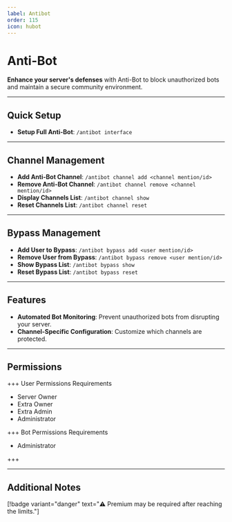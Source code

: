 ```yaml
---
label: Antibot
order: 115
icon: hubot
---
```


# Anti-Bot

**Enhance your server's defenses** with Anti-Bot to block unauthorized bots and maintain a secure community environment.

---

## Quick Setup

- **Setup Full Anti-Bot**: `/antibot interface`

---

## Channel Management

- **Add Anti-Bot Channel**: `/antibot channel add <channel mention/id>`
- **Remove Anti-Bot Channel**: `/antibot channel remove <channel mention/id>`
- **Display Channels List**: `/antibot channel show`
- **Reset Channels List**: `/antibot channel reset`

---

## Bypass Management

- **Add User to Bypass**: `/antibot bypass add <user mention/id>`
- **Remove User from Bypass**: `/antibot bypass remove <user mention/id>`
- **Show Bypass List**: `/antibot bypass show`
- **Reset Bypass List**: `/antibot bypass reset`

---

## Features

- **Automated Bot Monitoring**: Prevent unauthorized bots from disrupting your server.
- **Channel-Specific Configuration**: Customize which channels are protected.

---

## Permissions

+++ User Permissions Requirements

- Server Owner
- Extra Owner
- Extra Admin
- Administrator

+++ Bot Permissions Requirements

- Administrator

+++

---

## Additional Notes

[!badge variant="danger" text="⚠️ Premium may be required after reaching the limits."]
